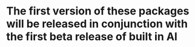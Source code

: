 # The first version of these packages will be released in conjunction with the first beta release of built in AI